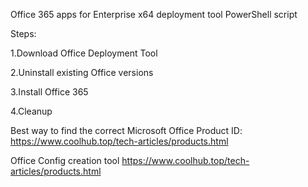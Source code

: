 Office 365 apps for Enterprise x64 deployment tool PowerShell script

Steps:

1.Download Office Deployment Tool

2.Uninstall existing Office versions

3.Install Office 365

4.Cleanup


Best way to find the correct Microsoft Office Product ID:
https://www.coolhub.top/tech-articles/products.html

Office Config creation tool
https://www.coolhub.top/tech-articles/products.html
